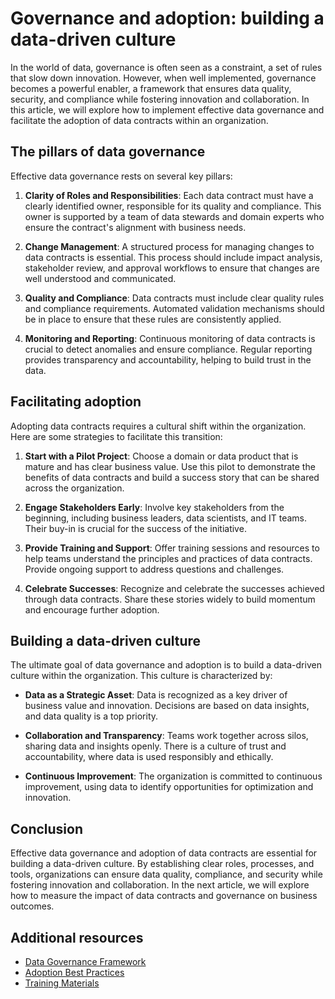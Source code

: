 # Governance and adoption: building a data-driven culture

In the world of data, governance is often seen as a constraint, a set of rules that slow down innovation. However, when well implemented, governance becomes a powerful enabler, a framework that ensures data quality, security, and compliance while fostering innovation and collaboration. In this article, we will explore how to implement effective data governance and facilitate the adoption of data contracts within an organization.

## The pillars of data governance

Effective data governance rests on several key pillars:

1. **Clarity of Roles and Responsibilities**: Each data contract must have a clearly identified owner, responsible for its quality and compliance. This owner is supported by a team of data stewards and domain experts who ensure the contract's alignment with business needs.

2. **Change Management**: A structured process for managing changes to data contracts is essential. This process should include impact analysis, stakeholder review, and approval workflows to ensure that changes are well understood and communicated.

3. **Quality and Compliance**: Data contracts must include clear quality rules and compliance requirements. Automated validation mechanisms should be in place to ensure that these rules are consistently applied.

4. **Monitoring and Reporting**: Continuous monitoring of data contracts is crucial to detect anomalies and ensure compliance. Regular reporting provides transparency and accountability, helping to build trust in the data.

## Facilitating adoption

Adopting data contracts requires a cultural shift within the organization. Here are some strategies to facilitate this transition:

1. **Start with a Pilot Project**: Choose a domain or data product that is mature and has clear business value. Use this pilot to demonstrate the benefits of data contracts and build a success story that can be shared across the organization.

2. **Engage Stakeholders Early**: Involve key stakeholders from the beginning, including business leaders, data scientists, and IT teams. Their buy-in is crucial for the success of the initiative.

3. **Provide Training and Support**: Offer training sessions and resources to help teams understand the principles and practices of data contracts. Provide ongoing support to address questions and challenges.

4. **Celebrate Successes**: Recognize and celebrate the successes achieved through data contracts. Share these stories widely to build momentum and encourage further adoption.

## Building a data-driven culture

The ultimate goal of data governance and adoption is to build a data-driven culture within the organization. This culture is characterized by:

- **Data as a Strategic Asset**: Data is recognized as a key driver of business value and innovation. Decisions are based on data insights, and data quality is a top priority.

- **Collaboration and Transparency**: Teams work together across silos, sharing data and insights openly. There is a culture of trust and accountability, where data is used responsibly and ethically.

- **Continuous Improvement**: The organization is committed to continuous improvement, using data to identify opportunities for optimization and innovation.

## Conclusion

Effective data governance and adoption of data contracts are essential for building a data-driven culture. By establishing clear roles, processes, and tools, organizations can ensure data quality, compliance, and security while fostering innovation and collaboration. In the next article, we will explore how to measure the impact of data contracts and governance on business outcomes.

## Additional resources

- [Data Governance Framework](../../../governance/framework/)
- [Adoption Best Practices](../../../adoption/best-practices/)
- [Training Materials](../../../training/materials/) 
